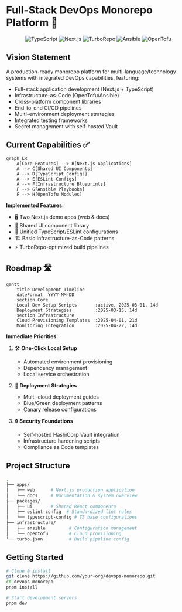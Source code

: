 # Full-Stack DevOps Monorepo Platform 🚀

<div align="center">
  <img src="https://img.shields.io/badge/TypeScript-3178C6?logo=typescript&logoColor=white" alt="TypeScript">
  <img src="https://img.shields.io/badge/Next.js-000000?logo=nextdotjs&logoColor=white" alt="Next.js">
  <img src="https://img.shields.io/badge/Turborepo-EF4444?logo=turborepo&logoColor=white" alt="TurboRepo">
  <img src="https://img.shields.io/badge/Ansible-EE0000?logo=ansible&logoColor=white" alt="Ansible">
  <img src="https://img.shields.io/badge/OpenTofu-7B42BC?logo=opentofu&logoColor=white" alt="OpenTofu">
</div>

## Vision Statement

A production-ready monorepo platform for multi-language/technology systems with integrated DevOps capabilities, featuring:

- Full-stack application development (Next.js + TypeScript)
- Infrastructure-as-Code (OpenTofu/Ansible)
- Cross-platform component libraries
- End-to-end CI/CD pipelines
- Multi-environment deployment strategies
- Integrated testing frameworks
- Secret management with self-hosted Vault

## Current Capabilities ✅

```mermaid
graph LR
    A[Core Features] --> B[Next.js Applications]
    A --> C[Shared UI Components]
    A --> D[TypeScript Configs]
    A --> E[ESLint Configs]
    A --> F[Infrastructure Blueprints]
    F --> G[Ansible Playbooks]
    F --> H[OpenTofu Modules]
```

**Implemented Features:**

- 🖥️ Two Next.js demo apps (web & docs)
- 🧩 Shared UI component library
- 🔧 Unified TypeScript/ESLint configurations
- 🏗 Basic Infrastructure-as-Code patterns
- ⚡ TurboRepo-optimized build pipelines

## Roadmap 🛣️

```mermaid
gantt
    title Development Timeline
    dateFormat  YYYY-MM-DD
    section Core
    Local Dev Setup Scripts       :active, 2025-03-01, 14d
    Deployment Strategies         :2025-03-15, 14d
    section Infrastructure
    Cloud Provisioning Templates  :2025-04-01, 21d
    Monitoring Integration        :2025-04-22, 14d
```

**Immediate Priorities:**

1. 🛠 **One-Click Local Setup**

   - Automated environment provisioning
   - Dependency management
   - Local service orchestration

2. 🚀 **Deployment Strategies**

   - Multi-cloud deployment guides
   - Blue/Green deployment patterns
   - Canary release configurations

3. 🔒 **Security Foundations**
   - Self-hosted HashiCorp Vault integration
   - Infrastructure hardening scripts
   - Compliance as Code templates

## Project Structure

```bash
.
├── apps/
│   ├── web      # Next.js production application
│   └── docs     # Documentation & system overview
├── packages/
│   ├── ui       # Shared React components
│   ├── eslint-config  # Standardized lint rules
│   └── typescript-config # TS base configurations
├── infrastructure/
│   ├── ansible         # Configuration management
│   └── opentofu        # Cloud provisioning
└── turbo.json          # Build pipeline config
```

## Getting Started

```bash
# Clone & install
git clone https://github.com/your-org/devops-monorepo.git
cd devops-monorepo
pnpm install

# Start development servers
pnpm dev
```
